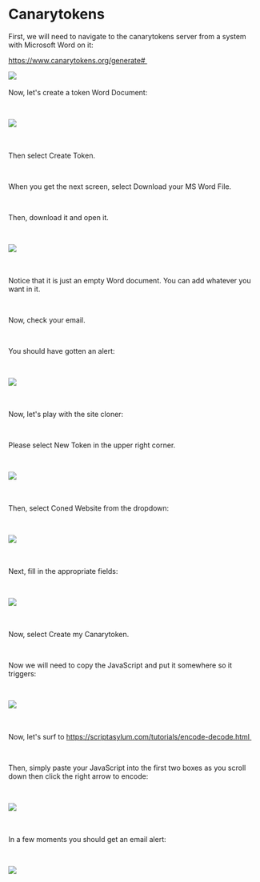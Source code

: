  

# Canarytokens 


First, we will need to navigate to the canarytokens server from a system with Microsoft Word on it: 

https://www.canarytokens.org/generate# 

![](attachment/Clipboard_2021-03-12-09-59-43.png) 


Now, let's create a token Word Document: 


  

![](attachment/Clipboard_2021-03-12-10-01-33.png) 

  

Then select Create Token. 

  

When you get the next screen, select Download your MS Word File.  

  

Then, download it and open it. 

  

![](attachment/Clipboard_2021-03-12-10-03-10.png) 

  

Notice that it is just an empty Word document. You can add whatever you want in it. 

  

Now, check your email. 

  

You should have gotten an alert: 

  

![](attachment/Clipboard_2021-03-12-10-04-16.png) 

  

Now, let's play with the site cloner: 

  

Please select New Token in the upper right corner. 

  

![](attachment/Clipboard_2021-03-12-10-07-48.png) 

  

Then, select Coned Website from the dropdown: 

  

![](attachment/Clipboard_2021-03-12-10-08-21.png) 

  

Next, fill in the appropriate fields: 

  

![](attachment/Clipboard_2021-03-12-10-09-19.png) 

  

Now, select Create my Canarytoken. 

  

Now we will need to copy the JavaScript and put it somewhere so it triggers: 

  

![](attachment/Clipboard_2021-03-12-10-11-06.png) 

  

Now, let's surf to https://scriptasylum.com/tutorials/encode-decode.html 

  

Then, simply paste your JavaScript into the first two boxes as you scroll down then click the right arrow to encode: 

  

![](attachment/Clipboard_2021-03-12-10-18-39.png) 

  

In a few moments you should get an email alert: 

  

![](attachment/Clipboard_2021-03-12-10-19-36.png) 

  

  

  

  

 

 
